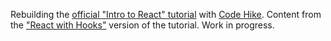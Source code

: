 Rebuilding the [official "Intro to React" tutorial](https://reactjs.org/tutorial/tutorial.html) with [Code Hike](https://codehike.org). Content from the ["React with Hooks"](https://reactwithhooks.netlify.app/) version of the tutorial. Work in progress.
